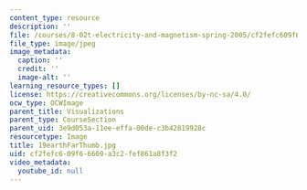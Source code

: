```yaml
---
content_type: resource
description: ''
file: /courses/8-02t-electricity-and-magnetism-spring-2005/cf2fefc609f66669a3c2fef861a8f3f2_19earthFarThumb.jpg
file_type: image/jpeg
image_metadata:
  caption: ''
  credit: ''
  image-alt: ''
learning_resource_types: []
license: https://creativecommons.org/licenses/by-nc-sa/4.0/
ocw_type: OCWImage
parent_title: Visualizations
parent_type: CourseSection
parent_uid: 3e9d053a-11ee-effa-00de-c3b42819928c
resourcetype: Image
title: 19earthFarThumb.jpg
uid: cf2fefc6-09f6-6669-a3c2-fef861a8f3f2
video_metadata:
  youtube_id: null
---
```

